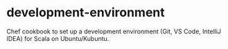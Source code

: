 # development-environment

Chef cookbook to set up a development environment (Git, VS Code, IntelliJ IDEA) for Scala on Ubuntu/Kubuntu.
